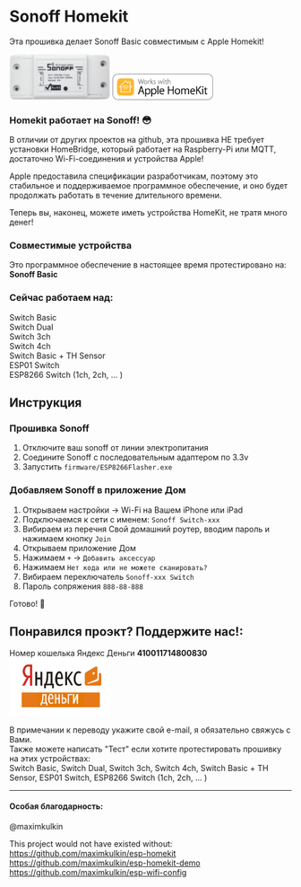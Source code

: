 # Sonoff Homekit

Эта прошивка делает Sonoff Basic совместимым с Apple Homekit!

<img src="https://github.com/Batyushin/Sonoff-HomeKit/blob/master/pic/sonoffonly.png" alt="Sonoff" width="180"/>
<img src="https://github.com/Batyushin/Sonoff-HomeKit/blob/master/pic/homekit.png" alt="Works with Apple Homekit" width="180"/>

### Homekit работает на Sonoff! 😳

В отличии от других проектов на github, эта прошивка НЕ требует установки HomeBridge, который работает на Raspberry-Pi или MQTT, достаточно Wi-Fi-соединения и устройства Apple!

Apple предоставила спецификации разработчикам, поэтому это стабильное и поддерживаемое программное обеспечение, и оно будет продолжать работать в течение длительного времени.

Теперь вы, наконец, можете иметь устройства HomeKit, не тратя много денег!

### Совместимые устройства
Это программное обеспечение в настоящее время протестировано на: <b>Sonoff Basic</b>

### Сейчас работаем над:

Switch Basic<br>
Switch Dual<br>
Switch 3ch<br>
Switch 4ch<br>
Switch Basic + TH Sensor<br>
ESP01 Switch<br>
ESP8266 Switch (1ch, 2ch, ... )


## Инструкция

### Прошивка Sonoff
 1) Отключите ваш sonoff от линии электропитания
 2) Соедините Sonoff с последовательным адаптером по 3.3v
 3) Запустить `firmware/ESP8266Flasher.exe`

### Добавляем Sonoff в приложение Дом
 1) Открываем настройки -> Wi-Fi на Вашем iPhone или iPad  
 2) Подключаемся к сети с именем: `Sonoff Switch-xxx`
 3) Вибираем из перечня Свой домашний роутер, вводим пароль и нажимаем кнопку `Join`
 4) Открываем приложение Дом
 5) Нажимаем `+` -> `Добавить аксессуар`
 6) Нажимаем  `Нет кода или не можете сканировать?`
 7) Вибираем переключатель `Sonoff-xxx Switch` 
 8) Пароль сопряжения `888-88-888`

Готово! 🎉 

## Понравился проэкт? Поддержите нас!:

Номер кошелька Яндекс Деньги <b>410011714800830</b>
<img src="https://github.com/Batyushin/Sonoff-HomeKit/blob/master/pic/donate.jpg" alt="Sonoff" width="180"/>

В примечании к переводу укажите свой e-mail, я обязательно свяжусь с Вами. <br>
Также можете написать "Тест" если хотите протестировать прошивку на этих устройствах:<br>
Switch Basic, Switch Dual, Switch 3ch, Switch 4ch, Switch Basic + TH Sensor, ESP01 Switch, ESP8266 Switch (1ch, 2ch, ... )


---

#### Особая благодарность:
@maximkulkin

This project would not have existed without:<br>
https://github.com/maximkulkin/esp-homekit<br>
https://github.com/maximkulkin/esp-homekit-demo<br>
https://github.com/maximkulkin/esp-wifi-config

